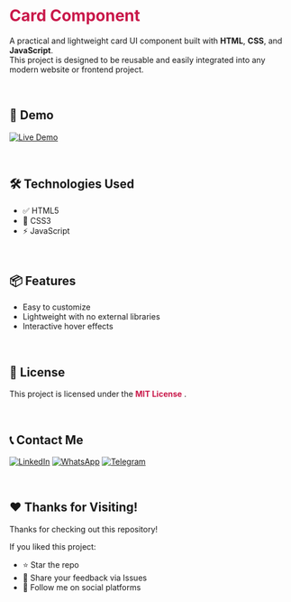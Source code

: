 
# <span style="color:#C9184A;"> **Card Component** </span>

A practical and lightweight card UI component built with **HTML**, **CSS**, and **JavaScript**.  
This project is designed to be reusable and easily integrated into any modern website or frontend project.

&nbsp;

## 🚀 **Demo**

[![Live Demo](https://img.shields.io/badge/Live%20Demo-View%20on%20GitHub-C9184A?style=for-the-badge&logo=github)](https://shahzadhpr.github.io/Card-Component/)


&nbsp;

## 🛠 Technologies Used

- ✅ HTML5
- 🎨 CSS3
- ⚡ JavaScript

&nbsp;

## 📦 Features

- Easy to customize
- Lightweight with no external libraries
- Interactive hover effects

&nbsp;

## 📄 License
This project is licensed under the <span style="color:#C9184A;"> **MIT License** </span>.

&nbsp;

## 📞 Contact Me

[![LinkedIn](https://img.shields.io/badge/LinkedIn-0A66C2?style=for-the-badge&logo=linkedin&logoColor=white)](https://www.linkedin.com/in/hassanpourshahzad)
[![WhatsApp](https://img.shields.io/badge/WhatsApp-25D366?style=for-the-badge&logo=whatsapp&logoColor=white)](https://wa.me/989112874119)
[![Telegram](https://img.shields.io/badge/Telegram-2CA5E0?style=for-the-badge&logo=telegram&logoColor=white)](https://t.me/Shahzad_hpr)

&nbsp;

## ❤️ Thanks for Visiting!

Thanks for checking out this repository!

If you liked this project:

- ⭐ Star the repo  
- 💬 Share your feedback via Issues  
- 🤝 Follow me on social platforms
